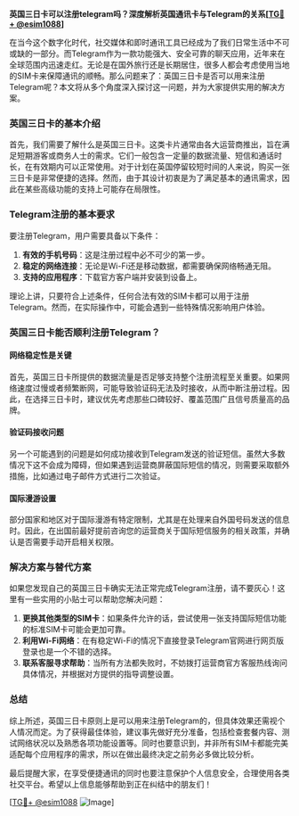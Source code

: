 **英国三日卡可以注册telegram吗？深度解析英国通讯卡与Telegram的关系[[TG💪+ @esim1088](https://t.me/s/esim1088)]**

在当今这个数字化时代，社交媒体和即时通讯工具已经成为了我们日常生活中不可或缺的一部分。而Telegram作为一款功能强大、安全可靠的聊天应用，近年来在全球范围内迅速走红。无论是在国外旅行还是长期居住，很多人都会考虑使用当地的SIM卡来保障通讯的顺畅。那么问题来了：英国三日卡是否可以用来注册Telegram呢？本文将从多个角度深入探讨这一问题，并为大家提供实用的解决方案。

### 英国三日卡的基本介绍

首先，我们需要了解什么是英国三日卡。这类卡片通常由各大运营商推出，旨在满足短期游客或商务人士的需求。它们一般包含一定量的数据流量、短信和通话时长，在有效期内可以正常使用。对于计划在英国停留较短时间的人来说，购买一张三日卡是非常便捷的选择。然而，由于其设计初衷是为了满足基本的通讯需求，因此在某些高级功能的支持上可能存在局限性。

### Telegram注册的基本要求

要注册Telegram，用户需要具备以下条件：
1. **有效的手机号码**：这是注册过程中必不可少的第一步。
2. **稳定的网络连接**：无论是Wi-Fi还是移动数据，都需要确保网络畅通无阻。
3. **支持的应用程序**：下载官方客户端并安装到设备上。

理论上讲，只要符合上述条件，任何合法有效的SIM卡都可以用于注册Telegram。然而，在实际操作中，可能会遇到一些特殊情况影响用户体验。

### 英国三日卡能否顺利注册Telegram？

#### 网络稳定性是关键
首先，英国三日卡所提供的数据流量是否足够支持整个注册流程至关重要。如果网络速度过慢或者频繁断网，可能导致验证码无法及时接收，从而中断注册过程。因此，在选择三日卡时，建议优先考虑那些口碑较好、覆盖范围广且信号质量高的品牌。

#### 验证码接收问题
另一个可能遇到的问题是如何成功接收到Telegram发送的验证短信。虽然大多数情况下这不会成为障碍，但如果遇到运营商屏蔽国际短信的情况，则需要采取额外措施，比如通过电子邮件方式进行二次验证。

#### 国际漫游设置
部分国家和地区对于国际漫游有特定限制，尤其是在处理来自外国号码发送的信息时。因此，在出国前最好提前咨询您的运营商关于国际短信服务的相关政策，并确认是否需要手动开启相关权限。

### 解决方案与替代方案

如果您发现自己的英国三日卡确实无法正常完成Telegram注册，请不要灰心！这里有一些实用的小贴士可以帮助您解决问题：

1. **更换其他类型的SIM卡**：如果条件允许的话，尝试使用一张支持国际短信功能的标准SIM卡可能会更加可靠。
2. **利用Wi-Fi网络**：在有稳定Wi-Fi的情况下直接登录Telegram官网进行网页版登录也是一个不错的选择。
3. **联系客服寻求帮助**：当所有方法都失败时，不妨拨打运营商官方客服热线询问具体情况，并根据对方提供的指导调整设置。

### 总结

综上所述，英国三日卡原则上是可以用来注册Telegram的，但具体效果还需视个人情况而定。为了获得最佳体验，建议事先做好充分准备，包括检查套餐内容、测试网络状况以及熟悉各项功能设置等。同时也要意识到，并非所有SIM卡都能完美适配每个应用程序的需求，所以在做出最终决定之前务必多做比较分析。

最后提醒大家，在享受便捷通讯的同时也要注意保护个人信息安全，合理使用各类社交平台。希望以上信息能够帮助到正在纠结中的朋友们！

[[TG💪+ @esim1088](https://t.me/s/esim1088) ![Image](https://i.postimg.cc/4NQfJmqS/Snipaste-2025-05-13-00-14-12.png)]